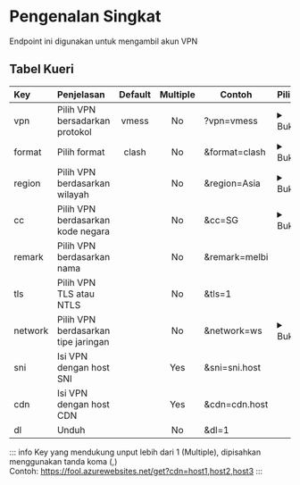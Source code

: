 <script>
export default {
    data() {
        return {
            vpnList: ["vmess", "vless", "trojan", "ssr"],
            formatList: ["clash", "surfboard", "singbox", "raw"],
            regionList: ["Asia", "Americas", "Europe", "Africa"],
            networkList: ["http", "ws", "grpc"]
        }
    }
}
</script>

# Pengenalan Singkat

Endpoint ini digunakan untuk mengambil akun VPN

## Tabel Kueri

| Key     | Penjelasan                          | Default | Multiple | Contoh        | Pilihan                                                                                                                                      |
| :------ | :---------------------------------- | :-----: | :------: | ------------- | -------------------------------------------------------------------------------------------------------------------------------------------- |
| vpn     | Pilih VPN bersadarkan protokol      |  vmess  |    No    | ?vpn=vmess    | <details><summary>Buka</summary><ul><li v-for="i in vpnList">{{ i }}</li></ul></details>                                                     |
| format  | Pilih format                        |  clash  |    No    | &format=clash | <details><summary>Buka</summary><ul><li v-for="i in formatList">{{ i }}</li></ul></details>                                                  |
| region  | Pilih VPN berdasarkan wilayah       |         |    No    | &region=Asia  | <details><summary>Buka</summary><ul><li v-for="i in regionList">{{ i }}</li></ul></details>                                                  |
| cc      | Pilih VPN berdasarkan kode negara   |         |    No    | &cc=SG        | <details><summary>Buka</summary><a href="https://raw.githubusercontent.com/LalatinaHub/LatinaSub/main/countries.json">Get List</a></details> |
| remark  | Pilih VPN berdasarkan nama          |         |    No    | &remark=melbi |
| tls     | Pilih VPN TLS atau NTLS             |         |    No    | &tls=1        |
| network | Pilih VPN berdasarkan tipe jaringan |         |    No    | &network=ws   | <details><summary>Buka</summary><ul><li v-for="i in networkList">{{ i }}</li></ul></details>                                                 |
| sni     | Isi VPN dengan host SNI             |         |   Yes    | &sni=sni.host |
| cdn     | Isi VPN dengan host CDN             |         |   Yes    | &cdn=cdn.host |
| dl      | Unduh                               |         |    No    | &dl=1         |

::: info
Key yang mendukung unput lebih dari 1 (Multiple), dipisahkan menggunakan tanda koma (,)  
Contoh: https://fool.azurewebsites.net/get?cdn=host1,host2,host3
:::
